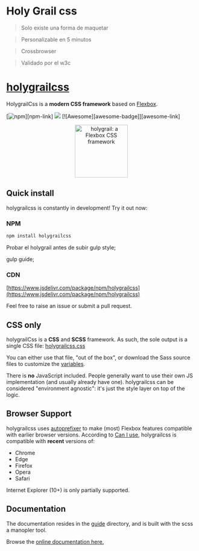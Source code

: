 # Holy Grail css

> Solo existe una forma de maquetar

> Personalizable en 5 minutos

> Crossbrowser

> Validado por el w3c




# [holygrailcss](https://holygrailcss.github.io/)

HolygrailCss is a **modern CSS framework** based on [Flexbox](https://developer.mozilla.org/en-US/docs/Web/CSS/CSS_Flexible_Box_Layout/Using_CSS_flexible_boxes).


[![npm](https://res.cloudinary.com/manuel-ruiz/image/upload/c_thumb,w_300,g_face/v1576145416/holygrailcss/logoholy.svg)][npm-link]
[![](https://data.jsdelivr.com/v1/package/npm/holygrailcss/badge)](https://www.jsdelivr.com/package/npm/holygrailcss)
[![Awesome][awesome-badge]][awesome-link]

<p style="text-align:center">
<a href="https://holygrailcss.io">
<img src="https://raw.githubusercontent.com/jgthms/holygrailcss/master/docs/images/holygrail-banner.png" alt="holygrail: a Flexbox CSS framework" style="width:140px;" >
</a>
</p>



## Quick install

holygrailcss is constantly in development! Try it out now:

### NPM

```sh
npm install holygrailcss
```

Probar el holygrail antes de subir
gulp style;

gulp guide;


### CDN

[https://www.jsdelivr.com/package/npm/holygrailcss](https://www.jsdelivr.com/package/npm/holygrailcss)

Feel free to raise an issue or submit a pull request.

## CSS only

holygrailCss is a **CSS** and **SCSS** framework. As such, the sole output is a single CSS file: [holygrailcss.css](https://github.com/manuelruizredondo/holygrail/blob/master/css/holygraicss.css)

You can either use that file, "out of the box", or download the Sass source files to customize the [variables](https://holygrail.io/documentation/overview/variables/).

There is **no** JavaScript included. People generally want to use their own JS implementation (and usually already have one). holygrailcss can be considered "environment agnostic": it's just the style layer on top of the logic.

## Browser Support

holygrailcss uses [autoprefixer](https://github.com/postcss/autoprefixer) to make (most) Flexbox features compatible with earlier browser versions. According to [Can I use](https://caniuse.com/#feat=flexbox), holygrailcss is compatible with **recent** versions of:

* Chrome
* Edge
* Firefox
* Opera
* Safari

Internet Explorer (10+) is only partially supported.

## Documentation

The documentation resides in the [guide](guide) directory, and is built with the scss a manopler tool.

Browse the [online documentation here.](https://holygrailcss.github.io/)

